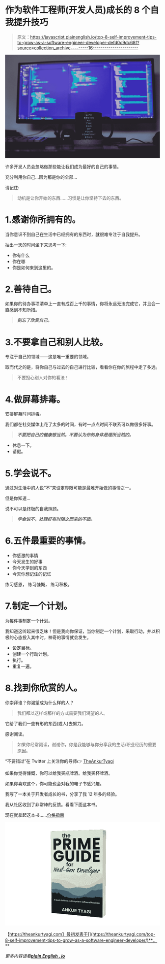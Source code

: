 # 作为软件工程师(开发人员)成长的 8 个自我提升技巧

> 原文：<https://javascript.plainenglish.io/top-8-self-improvement-tips-to-grow-as-a-software-engineer-developer-defd0c9dc68f?source=collection_archive---------16----------------------->

![](img/36ce71b69ed9dc00c656f4f948fb17ff.png)

许多开发人员会忽略做那些能让我们成为最好的自己的事情。

充分利用你自己…因为那是你的全部…

请记住:

> 动机是让你开始的东西……习惯是让你坚持下去的东西。

# 1.感谢你所拥有的。

当你意识不到自己在生活中已经拥有的东西时，就很难专注于自我提升。

抽出一天的时间坐下来思考一下:

*   你有什么
*   你在哪
*   你是如何来到这里的。

# 2.善待自己。

如果你的待办事项清单上一直有成百上千的事情，你将永远无法完成它，并且会一直感到不知所措。

> ***别忘了欣赏自己。***

# 3.不要拿自己和别人比较。

专注于自己的领域——这是唯一重要的领域。

取而代之的是，将你自己与过去的自己进行比较，看看你在你的旅程中走了多远。

> 不要担心别人对你的看法！

# 4.做屏幕排毒。

安排屏幕时间排毒。

我们都在社交媒体上花了太多的时间，有时一点点时间不联系可以做很多好事。

> ***不要把自己的健康想当然。不要认为你的身体是理所当然的。***

*   休息一下。
*   请假。

# 5.学会说不。

通过对生活中的人说“不”来设定界限可能是最难开始做的事情之一。

但是你知道…

说不可以是终极的自我照顾。

> ***学会说不，处理好有时随之而来的不适。***

# 6.五件最重要的事情。

*   你感激的事情
*   今天发生的好事
*   你今天学到的东西
*   今天你想记住的记忆

练习感恩，
练习慷慨，
练习积极。

# 7.制定一个计划。

为每件事制定一个计划。

我知道这听起来很乏味！但是我向你保证，当你制定一个计划，采取行动，并以积极的心态投入其中时，神奇的事情就会发生。

*   设定目标。
*   创建一个行动计划。
*   执行。
*   重复一遍。

# 8.找到你欣赏的人。

你崇拜谁？你渴望成为什么样的人？

> 我们都以这样或那样的方式需要我们渴望的人。

它给了我们一些有形的东西(或人)去努力。

感谢阅读。

> 如果你经常阅读，谢谢你，你是我能够与你分享我的生活/职业经历的重要原因。

“不要错过”在 Twitter 上关注你的导师👉 [TheAnkurTyagi](https://twitter.com/TheAnkurTyagi)

如果你觉得慷慨，你可以给我买瓶啤酒。给我买杯啤酒。

如果你喜欢这个，你可能也会对我的电子书感兴趣。

我写了一本关于开发者成长的书，分享了我 12 年多的经验。

我从社区收到了非常棒的反馈。看看下面这本书。

现在就拿起这本书……[价格指南](https://theankurtyagi.gumroad.com/l/nextgendev/)

![](img/d48a6990432a1e3d6eef4fe3ab742bc5.png)

【https://theankurtyagi.com】最初发表于[](https://theankurtyagi.com/top-8-self-improvement-tips-to-grow-as-a-software-engineer-developer/)**。**

**更多内容请看*[***plain English . io***](http://plainenglish.io/)*